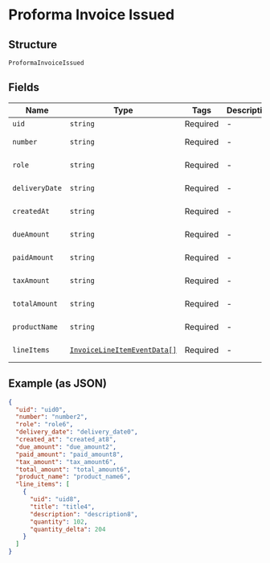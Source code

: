 
# Proforma Invoice Issued

## Structure

`ProformaInvoiceIssued`

## Fields

| Name | Type | Tags | Description | Getter | Setter |
|  --- | --- | --- | --- | --- | --- |
| `uid` | `string` | Required | - | getUid(): string | setUid(string uid): void |
| `number` | `string` | Required | - | getNumber(): string | setNumber(string number): void |
| `role` | `string` | Required | - | getRole(): string | setRole(string role): void |
| `deliveryDate` | `string` | Required | - | getDeliveryDate(): string | setDeliveryDate(string deliveryDate): void |
| `createdAt` | `string` | Required | - | getCreatedAt(): string | setCreatedAt(string createdAt): void |
| `dueAmount` | `string` | Required | - | getDueAmount(): string | setDueAmount(string dueAmount): void |
| `paidAmount` | `string` | Required | - | getPaidAmount(): string | setPaidAmount(string paidAmount): void |
| `taxAmount` | `string` | Required | - | getTaxAmount(): string | setTaxAmount(string taxAmount): void |
| `totalAmount` | `string` | Required | - | getTotalAmount(): string | setTotalAmount(string totalAmount): void |
| `productName` | `string` | Required | - | getProductName(): string | setProductName(string productName): void |
| `lineItems` | [`InvoiceLineItemEventData[]`](../../doc/models/invoice-line-item-event-data.md) | Required | - | getLineItems(): array | setLineItems(array lineItems): void |

## Example (as JSON)

```json
{
  "uid": "uid0",
  "number": "number2",
  "role": "role6",
  "delivery_date": "delivery_date0",
  "created_at": "created_at8",
  "due_amount": "due_amount2",
  "paid_amount": "paid_amount8",
  "tax_amount": "tax_amount6",
  "total_amount": "total_amount6",
  "product_name": "product_name6",
  "line_items": [
    {
      "uid": "uid8",
      "title": "title4",
      "description": "description8",
      "quantity": 102,
      "quantity_delta": 204
    }
  ]
}
```

